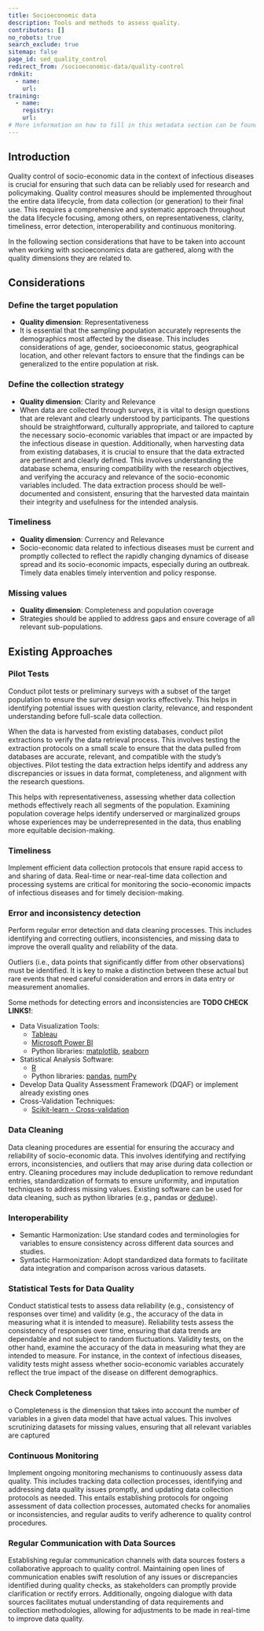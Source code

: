 ```yaml
---
title: Socioeconomic data
description: Tools and methods to assess quality.
contributors: []
no_robots: true
search_exclude: true
sitemap: false
page_id: sed_quality_control
redirect_from: /socioeconomic-data/quality-control
rdmkit:
  - name:
    url:
training:
  - name:
    registry:
    url:
# More information on how to fill in this metadata section can be found here https://www.infectious-diseases-toolkit.org/contribute/page-metadata
---
```


## Introduction
Quality control of socio-economic data in the context of infectious diseases is crucial for ensuring that such data can be reliably used for research and policymaking. Quality control measures should be implemented throughout the entire data lifecycle, from data collection (or generation) to their final use. This requires a comprehensive and systematic approach throughout the data lifecycle focusing, among others, on representativeness, clarity, timeliness, error detection, interoperability and continuous monitoring.

In the following section considerations that have to be taken into account when working with socioeconomics data are gathered, along with the quality dimensions they are related to.

## Considerations

### Define the target population
* **Quality dimension**: Representativeness
* It is essential that the sampling population accurately represents the demographics most affected by the disease. This includes considerations of age, gender, socioeconomic status, geographical location, and other relevant factors to ensure that the findings can be generalized to the entire population at risk.

### Define the collection strategy
*	**Quality dimension**: Clarity and Relevance
*	When data are collected through surveys, it is vital to design questions that are relevant and clearly understood by participants. The questions should be straightforward, culturally appropriate, and tailored to capture the necessary socio-economic variables that impact or are impacted by the infectious disease in question. Additionally, when harvesting data from existing databases, it is crucial to ensure that the data extracted are pertinent and clearly defined. This involves understanding the database schema, ensuring compatibility with the research objectives, and verifying the accuracy and relevance of the socio-economic variables included. The data extraction process should be well-documented and consistent, ensuring that the harvested data maintain their integrity and usefulness for the intended analysis.

### Timeliness
* **Quality dimension**: Currency and Relevance
* Socio-economic data related to infectious diseases must be current and promptly collected to reflect the rapidly changing dynamics of disease spread and its socio-economic impacts, especially during an outbreak. Timely data enables timely intervention and policy response.

### Missing values
* **Quality dimension**: Completeness and population coverage
* Strategies should be applied to address gaps and ensure coverage of all relevant sub-populations.

## Existing Approaches

### Pilot Tests
Conduct pilot tests or preliminary surveys with a subset of the target population to ensure the survey design works effectively. This helps in identifying potential issues with question clarity, relevance, and respondent understanding before full-scale data collection.

When the data is harvested from existing databases, conduct pilot extractions to verify the data retrieval process. This involves testing the extraction protocols on a small scale to ensure that the data pulled from databases are accurate, relevant, and compatible with the study’s objectives. Pilot testing the data extraction helps identify and address any discrepancies or issues in data format, completeness, and alignment with the research questions.

This helps with representativeness, assessing whether data collection methods effectively reach all segments of the population. Examining population coverage helps identify underserved or marginalized groups whose experiences may be underrepresented in the data, thus enabling more equitable decision-making.

### Timeliness
Implement efficient data collection protocols that ensure rapid access to and sharing of data. Real-time or near-real-time data collection and processing systems are critical for monitoring the socio-economic impacts of infectious diseases and for timely decision-making.

### Error and inconsistency detection
Perform regular error detection and data cleaning processes. This includes identifying and correcting outliers, inconsistencies, and missing data to improve the overall quality and reliability of the data.

Outliers (i.e., data points that significantly differ from other observations) must be identified. It is key to make a distinction between these actual but rare events that need careful consideration and errors in data entry or measurement anomalies.

Some methods for detecting errors and inconsistencies are **TODO CHECK LINKS!**:
* Data Visualization Tools:
  * [Tableau](https://www.tableau.com/)
  * [Microsoft Power BI](https://powerbi.microsoft.com/)
  * Python libraries: [matplotlib](https://matplotlib.org/), [seaborn](https://seaborn.pydata.org/)
* Statistical Analysis Software:
  * [R](https://www.r-project.org/)
  * Python libraries: [pandas](https://pandas.pydata.org/), [numPy](https://numpy.org/)
* Develop Data Quality Assessment Framework (DQAF) or implement already existing ones
* Cross-Validation Techniques:
  * [Scikit-learn - Cross-validation](https://scikit-learn.org/stable/modules/cross_validation.ht)

### Data Cleaning
Data cleaning procedures are essential for ensuring the accuracy and reliability of socio-economic data. This involves identifying and rectifying errors, inconsistencies, and outliers that may arise during data collection or entry. Cleaning procedures may include deduplication to remove redundant entries, standardization of formats to ensure uniformity, and imputation techniques to address missing values.
Existing software can be used for data cleaning, such as python libraries (e.g., pandas or [dedupe]( https://dedupe.readthedocs.io/en/latest/)).

### Interoperability
* Semantic Harmonization: Use standard codes and terminologies for variables to ensure consistency across different data sources and studies.
* Syntactic Harmonization: Adopt standardized data formats to facilitate data integration and comparison across various datasets.

### Statistical Tests for Data Quality
Conduct statistical tests to assess data reliability (e.g., consistency of responses over time) and validity (e.g., the accuracy of the data in measuring what it is intended to measure). Reliability tests assess the consistency of responses over time, ensuring that data trends are dependable and not subject to random fluctuations. Validity tests, on the other hand, examine the accuracy of the data in measuring what they are intended to measure. For instance, in the context of infectious diseases, validity tests might assess whether socio-economic variables accurately reflect the true impact of the disease on different demographics.

### Check Completeness
o	Completeness is the dimension that takes into account the number of variables in a given data model that have actual values. This involves scrutinizing datasets for missing values, ensuring that all relevant variables are captured

### Continuous Monitoring
Implement ongoing monitoring mechanisms to continuously assess data quality. This includes tracking data collection processes, identifying and addressing data quality issues promptly, and updating data collection protocols as needed. This entails establishing protocols for ongoing assessment of data collection processes, automated checks for anomalies or inconsistencies, and regular audits to verify adherence to quality control procedures.

### Regular Communication with Data Sources
Establishing regular communication channels with data sources fosters a collaborative approach to quality control. Maintaining open lines of communication enables swift resolution of any issues or discrepancies identified during quality checks, as stakeholders can promptly provide clarification or rectify errors. Additionally, ongoing dialogue with data sources facilitates mutual understanding of data requirements and collection methodologies, allowing for adjustments to be made in real-time to improve data quality.
